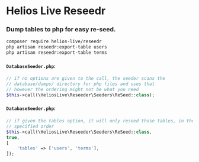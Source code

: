 # Helios Live Reseedr

### Dump tables to php for easy re-seed.

```bash
composer require helios-live/reseedr
php artisan reseedr:export-table users
php artisan reseedr:export-table terms
```

#### **`DatabaseSeeder.php`**:
```php
// if no options are given to the call, the seeder scans the
// database/dumps/ directory for php files and uses that
// however the ordering might not be what you need
$this->call(\HeliosLive\Reseeder\Seeders\ReSeed::class);
````

#### **`DatabaseSeeder.php`**:
```php
// if given the tables option, it will only reseed those tables, in the 
// specified order
$this->call(\HeliosLive\Reseeder\Seeders\ReSeed::class,
true,
[
    'tables' => ['users', 'terms'],
]);

```